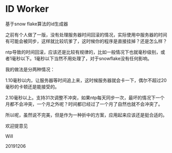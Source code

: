 # ID Worker

基于snow flake算法的id生成器



之前有个人做了一版，没有处理服务器时间回滚的情况，实际使用中服务器的时间有可能会被同步，这样就比较坑爹了，这时候你的程序是直接挂掉？还是怎么样？



ntp导致的时间回滚，应该还是比较有规律的，比如一般情况下也就毫秒级别，或者1毫秒以下。1毫秒以下当然不用处理了，对于snowflake没有任何影响。



我的做法是分两种情况：

1.10毫秒以内，让服务器等时间追上来，这时候服务器就会卡一下，偶尔不超过20毫秒的卡顿还是能接受的。

2.10毫秒以上。支持31次调整不冲突，如果ntp每天同步一次，最坏的情况下一个月都不会冲突，一个月之外呢？时间都已经过了一个月了自然也就不会冲突了。



所以呢，虽然说不完美，但是作为一种折中的方案，应用起来应该还是挺合适的。

欢迎提意见



Will

20191206